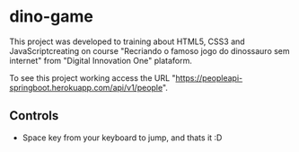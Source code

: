 # dino-game

This project was developed to training about HTML5, CSS3 and JavaScriptcreating on course "Recriando o famoso jogo do dinossauro sem internet" from "Digital Innovation One" plataform.

To see this project working access the URL "https://peopleapi-springboot.herokuapp.com/api/v1/people".

## Controls

- Space key from your keyboard to jump, and thats it :D